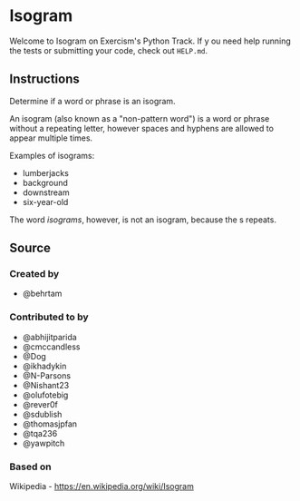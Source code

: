 # Isogram

Welcome to Isogram on Exercism's Python Track.
If y ou need help running the tests or submitting your code, check out `HELP.md`.

## Instructions

Determine if a word or phrase is an isogram.

An isogram (also known as a "non-pattern word") is a word or phrase without a repeating letter, however spaces and hyphens are allowed to appear multiple times.

Examples of isograms:

- lumberjacks
- background
- downstream
- six-year-old

The word *isograms*, however, is not an isogram, because the s repeats.

## Source

### Created by

- @behrtam

### Contributed to by

- @abhijitparida
- @cmccandless
- @Dog
- @ikhadykin
- @N-Parsons
- @Nishant23
- @olufotebig
- @rever0f
- @sdublish
- @thomasjpfan
- @tqa236
- @yawpitch

### Based on

Wikipedia - https://en.wikipedia.org/wiki/Isogram